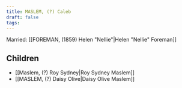 ```yaml
---
title: MASLEM, (?) Caleb
draft: false
tags:
---
```

Married: [[FOREMAN, (1859) Helen "Nellie"|Helen "Nellie" Foreman]]

## Children
- [[Maslem, (?) Roy Sydney|Roy Sydney Maslem]]
- [[MASLEM, (?) Daisy Olive|Daisy Olive Maslem]]